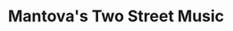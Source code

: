 ---
title: "Mantova's Two Street Music"
url: /eureka/mantovas-two-street-music/
shop: musical instrument
---